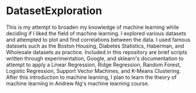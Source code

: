 # DatasetExploration
This is my attempt to broaden my knowledge of machine learning while deciding if I liked the field of machine learning.
I explored various datasets and attempted to plot and find correlations between the data.  I used famous datasets such as the Boston Housing, Diabetes Statistics, Haberman, and Wholesale datasets as practice.
Included in this repository are brief scripts written through experimentation, Google, and sklearn's documentation to attempt to apply a Linear Regression, Ridge Regression, Random Forest, Logistic Regression, Support Vector Machines, and K-Means Clustering.
After this introduction to machine learning, I plan to learn the theory of machine learning in Andrew Ng's machine learning course.
